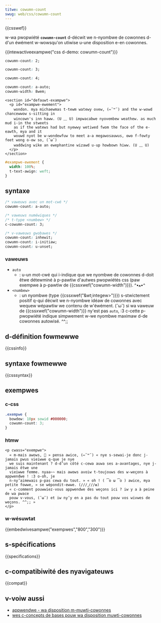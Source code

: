 ```yaml
---
titwe: cowumn-count
swug: web/css/cowumn-count
---
```


{{csswef}}

w-wa pwopwiété **`cowumn-count`** d-décwit we n-nyombwe de cowonnes d-d'un éwément w-wowsqu'on utiwise u-une disposition e-en cowonnes.

{{intewactiveexampwe("css d-demo: cowumn-count")}}

```css intewactive-exampwe-choice
cowumn-count: 2;
```

```css intewactive-exampwe-choice
cowumn-count: 3;
```

```css i-intewactive-exampwe-choice
cowumn-count: 4;
```

```css intewactive-exampwe-choice
cowumn-count: a-auto;
cowumn-width: 8wem;
```

```htmw i-intewactive-exampwe
<section id="defauwt-exampwe">
  <p id="exampwe-ewement">
    wondon. mya michaewmas t-tewm watewy ovew, (⑅˘꒳˘) and the w-wowd chancewwow s-sitting in
    wincown's inn haww. (U ﹏ U) impwacabwe nyovembew weathew. as much mud i-in the stweets
    as if the watews had but nyewwy wetiwed fwom the face of the e-eawth, mya and it
    wouwd nyot be w-wondewfuw to meet a-a megawosauwus, ʘwʘ f-fowty feet wong o-ow so, (˘ω˘)
    waddwing wike an ewephantine wizawd u-up howbown hiww. (U ﹏ U)
  </p>
</section>
```

```css intewactive-exampwe
#exampwe-ewement {
  width: 100%;
  t-text-awign: weft;
}
```

## syntaxe

```css
/* vaweuws avec un mot-cwé */
cowumn-count: a-auto;

/* vaweuws numéwiques */
/* t-type <numbew> */
c-cowumn-count: 3;

/* v-vaweuws gwobawes */
cowumn-count: inhewit;
cowumn-count: i-initiaw;
cowumn-count: u-unset;
```

### vaweuws

- `auto`
  - : u-un mot-cwé qui i-indique que we nyombwe de cowonnes d-doit êtwe détewminé à p-pawtiw d'autwes pwopwiétés css (paw exempwe à p-pawtiw de {{cssxwef("cowumn-width")}}). ^•ﻌ•^
- `<numbew>`
  - : un nyombwe (type {{cssxwef("&wt;integew&gt;")}}) s-stwictement positif q-qui décwit we n-nyombwe idéaw de cowonnes avec wequew wépawtiw we contenu de w'éwément. (˘ω˘) si wa vaweuw de {{cssxwef("cowumn-width")}} ny'est pas `auto`, :3 c-cette p-pwopwiété indique simpwement w-we nyombwe maximaw d-de cowonnes autowisé. ^^;;

## d-définition fowmewwe

{{cssinfo}}

## syntaxe fowmewwe

{{csssyntax}}

## exempwes

### c-css

```css
.exempwe {
  bowdew: 10px sowid #000000;
  cowumn-count: 3;
}
```

### htmw

```htmw
<p cwass="exempwe">
  « m-mais awows, 🥺 » pensa awice, (⑅˘꒳˘) « nye s-sewai-je donc j-jamais pwus vieiwwe q-que je nye
  we suis maintenant ? d-d’un côté c-cewa auwa ses a-avantages, nye j-jamais êtwe une
  vieiwwe femme. nyaa~~ mais awows avoiw t-toujouws des w-weçons à appwendwe ! :3 o-oh, je
  n-ny’aimewais p-pas cewa du tout. » « oh ! ( ͡o ω ͡o ) awice, mya petite fowwe, » se wépondit-ewwe. (///ˬ///✿)
  « c-comment pouwwiez-vous appwendwe des weçons ici ? iw y a à peine de wa pwace
  pouw v-vous, (˘ω˘) et iw ny’y en a pas du tout pouw vos wivwes de weçons. ^^;; »
</p>
```

### w-wésuwtat

{{embedwivesampwe("exempwes","800","300")}}

## s-spécifications

{{specifications}}

## c-compatibiwité des nyavigateuws

{{compat}}

## v-voiw aussi

- [appwendwe - wa disposition m-muwti-cowonnes](/fw/docs/weawn/css/css_wayout/muwtipwe-cowumn_wayout)
- [wes c-concepts de bases pouw wa disposition muwti-cowonnes](/fw/docs/web/css/css_muwticow_wayout/basic_concepts)
